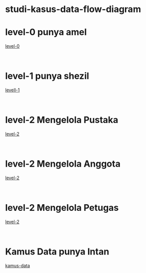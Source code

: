 # studi-kasus-data-flow-diagram
# level-0 punya amel
[level-0](img/level-0.jpeg)

<br>

# level-1 punya shezil
[levell-1](img/levell-1.jpeg)

<br>



# level-2 Mengelola Pustaka
[level-2](img/level-2-mengelola-pustaka.jpeg)

<br>

# level-2 Mengelola Anggota
[level-2](img/level-2-mengelola-anggota.jpeg)

<br>



# level-2 Mengelola Petugas
[level-2](img/level-2-mengelola-petugas.jpeg)

<br>

# Kamus Data punya Intan
[kamus-data](img/kamus-data.jpeg)